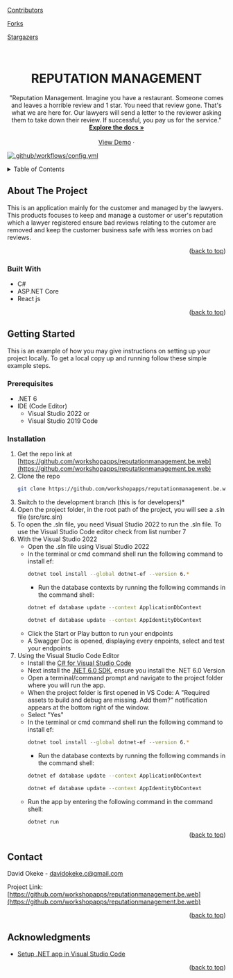 <!-- Improved compatibility of back to top link: See: https://github.com/othneildrew/Best-README-Template/pull/73 -->
<a name="readme-top"></a>
<!--
*** Thanks for checking out the Best-README-Template. If you have a suggestion
*** that would make this better, please fork the repo and create a pull request
*** or simply open an issue with the tag "enhancement".
*** Don't forget to give the project a star!
*** Thanks again! Now go create something AMAZING! :D
-->



<!-- PROJECT SHIELDS -->
<!--
*** I'm using markdown "reference style" links for readability.
*** Reference links are enclosed in brackets [ ] instead of parentheses ( ).
*** See the bottom of this document for the declaration of the reference variables
*** for contributors-url, forks-url, etc. This is an optional, concise syntax you may use.
*** https://www.markdownguide.org/basic-syntax/#reference-style-links
-->
[Contributors][contributors-url]

[Forks][forks-url]

[Stargazers][stars-url]

<!-- PROJECT LOGO -->
<br />
<div align="center">
  <!-- <a href="https://github.com/github_username/repo_name">
    <img src="https://icons8.com/icon/XPQeTFPzdCTD/webpage" alt="Logo" width="80" height="80">
  </a> -->

# REPUTATION MANAGEMENT

  <p align="center">
    "Reputation Management. Imagine you have a restaurant. Someone comes and leaves a horrible review and 1 star. You need that review gone. That's what we are here for. Our lawyers will send a letter to the reviewer asking them to take down their review. If successful, you pay us for the service."
    <br />
    <a href="https://drive.google.com/file/d/1a6jXVKLDQ3smRvZqMDSd4edPNNTRHrWj/view?usp=sharing"><strong>Explore the docs »</strong></a>
    <br />
    <br />
    <a href="https://fixit.hng.tech/">View Demo</a>
    ·
    <!-- <a href="https://github.com/github_username/repo_name/issues">Report Bug</a>
    ·
    <a href="https://github.com/github_username/repo_name/issues">Request Feature</a> -->
  </p>
</div>

[![.github/workflows/config.yml](https://github.com/workshopapps/reputationmanagement.be.web/actions/workflows/config.yml/badge.svg?branch=development)](https://github.com/workshopapps/reputationmanagement.be.web/actions/workflows/config.yml)

<!-- TABLE OF CONTENTS -->
<details>
  <summary>Table of Contents</summary>
  <ol>
    <li>
      <a href="#about-the-project">About The Project</a>
      <ul>
        <li><a href="#built-with">Built With</a></li>
      </ul>
    </li>
    <li>
      <a href="#getting-started">Getting Started</a>
      <ul>
        <li><a href="#prerequisites">Prerequisites</a></li>
        <li><a href="#installation">Installation</a></li>
      </ul>
    </li>
    <li><a href="#contact">Contact</a></li>
    <li><a href="#acknowledgments">Acknowledgments</a></li>
  </ol>
</details>



<!-- ABOUT THE PROJECT -->
## About The Project

<!-- [![Product Name Screen Shot][product-screenshot]](https://example.com) -->

This is an application mainly for the customer and managed by the lawyers. This products focuses to keep and manage a customer or user's reputation which a lawyer registered ensure bad reviews relating to the cutomer are removed and keep the customer business safe with less worries on bad reviews.

<p align="right">(<a href="#readme-top">back to top</a>)</p>



### Built With

* C#
* ASP.NET Core
* React js

<p align="right">(<a href="#readme-top">back to top</a>)</p>


<!-- GETTING STARTED -->
## Getting Started

This is an example of how you may give instructions on setting up your project locally.
To get a local copy up and running follow these simple example steps.

### Prerequisites

* .NET 6
* IDE (Code Editor)
    * Visual Studio 2022 or
    * Visual Studio 2019 Code


### Installation

1. Get the repo link at [https://github.com/workshopapps/reputationmanagement.be.web](https://github.com/workshopapps/reputationmanagement.be.web)
2. Clone the repo
   ```sh
   git clone https://github.com/workshopapps/reputationmanagement.be.web.git
   ```
3. Switch to the development branch (this is for developers)*
4. Open the project folder, in the root path of the project, you will see a .sln file (src/src.sln)
5. To open the .sln file, you need Visual Studio 2022 to run the .sln file. To use the Visual Studio Code editor check from list number 7
6. With the Visual Studio 2022
      * Open the .sln file using Visual Studio 2022
      * In the terminal or cmd command shell run the following command to install ef:
        ```sh
        dotnet tool install --global dotnet-ef --version 6.*
        ```
        * Run the database contexts by running the following commands in the command shell:
        ```sh
        dotnet ef database update --context ApplicationDbContext
        ```
        ```sh
        dotnet ef database update --context AppIdentityDbContext
        ```
      * Click the Start or Play button to run your endpoints
      * A Swagger Doc is opened, displaying every enpoints, select and test your endpoints
7.  Using the Visual Studio Code Editor
      * Install the [C# for Visual Studio Code](https://marketplace.visualstudio.com/items?itemName=ms-dotnettools.csharp)
      * Next install the [.NET 6.0 SDK](https://dotnet.microsoft.com/en-us/download), ensure you install the .NET 6.0 Version
      * Open a terminal/command prompt and navigate to the project folder where you will run the app.
      * When the project folder is first opened in VS Code: A "Required assets to build and debug are missing. Add them?" notification appears at the bottom right of the window.
      * Select "Yes"
      * In the terminal or cmd command shell run the following command to install ef:
        ```sh
        dotnet tool install --global dotnet-ef --version 6.*
        ```
        * Run the database contexts by running the following commands in the command shell:
        ```sh
        dotnet ef database update --context ApplicationDbContext
        ```
        ```sh
        dotnet ef database update --context AppIdentityDbContext
        ```
      * Run the app by entering the following command in the command shell:
        ```sh
        dotnet run
        ```

<p align="right">(<a href="#readme-top">back to top</a>)</p>


<!-- CONTACT -->
## Contact

David Okeke - davidokeke.c@gmail.com

Project Link: [https://github.com/workshopapps/reputationmanagement.be.web](https://github.com/workshopapps/reputationmanagement.be.web)

<p align="right">(<a href="#readme-top">back to top</a>)</p>


<!-- ACKNOWLEDGMENTS -->
## Acknowledgments

* [Setup .NET app in Visual Studio Code](https://code.visualstudio.com/docs/languages/dotnet)
<!-- * []()
* []() -->

<p align="right">(<a href="#readme-top">back to top</a>)</p>


<!-- MARKDOWN LINKS & IMAGES -->
<!-- https://www.markdownguide.org/basic-syntax/#reference-style-links -->
[contributors-url]: https://github.com/workshopapps/reputationmanagement.be.web/graphs/contributors
[forks-url]: https://github.com/workshopapps/reputationmanagement.be.web/network/members
[stars-url]: https://github.com/workshopapps/reputationmanagement.be.web/stargazers
